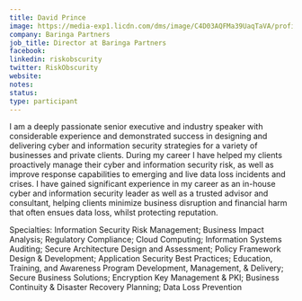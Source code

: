 ```yaml
---
title: David Prince
image: https://media-exp1.licdn.com/dms/image/C4D03AQFMa39UaqTaVA/profile-displayphoto-shrink_800_800/0?e=1597276800&v=beta&t=-4_3BUaN1PJVtrydQ86o0bbybXaDmh4hO8xMuhNaRH4
company: Baringa Partners
job_title: Director at Baringa Partners
facebook: 
linkedin: riskobscurity
twitter: RiskObscurity
website:
notes:
status: 
type: participant
---
```


I am a deeply passionate senior executive and industry speaker with considerable experience and demonstrated success in designing and delivering cyber and information security strategies for a variety of businesses and private clients. During my career I have helped my clients proactively manage their cyber and information security risk, as well as improve response capabilities to emerging and live data loss incidents and crises. I have gained significant experience in my career as an in-house cyber and information security leader as well as a trusted advisor and consultant, helping clients minimize business disruption and financial harm that often ensues data loss, whilst protecting reputation.

Specialties: Information Security Risk Management; Business Impact Analysis; Regulatory Compliance; Cloud Computing; Information Systems Auditing; Secure Architecture Design and Assessment; Policy Framework Design & Development; Application Security Best Practices; Education, Training, and Awareness Program Development, Management, & Delivery; Secure Business Solutions; Encryption Key Management & PKI; Business Continuity & Disaster Recovery Planning; Data Loss Prevention 
